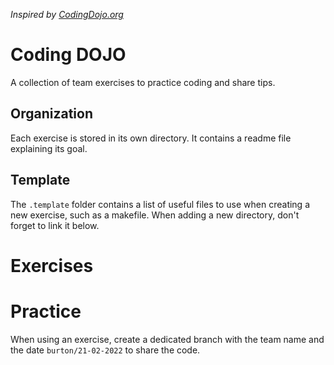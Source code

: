 _Inspired by [CodingDojo.org](https://codingdojo.org/)_

# Coding DOJO
A collection of team exercises to practice coding and share tips.

## Organization
Each exercise is stored in its own directory. It contains a readme file explaining its goal.

## Template
The `.template` folder contains a list of useful files to use when creating a new exercise, such as a makefile.
When adding a new directory, don't forget to link it below.

# Exercises

# Practice
When using an exercise, create a dedicated branch with the team name and the date `burton/21-02-2022` to share the code.
